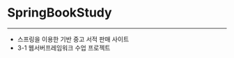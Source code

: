 # SpringBookStudy
---------------------------------------------
- 스프링을 이용한 기반 중고 서적 판매 사이트
- 3-1 웹서버프레임워크 수업 프로젝트
